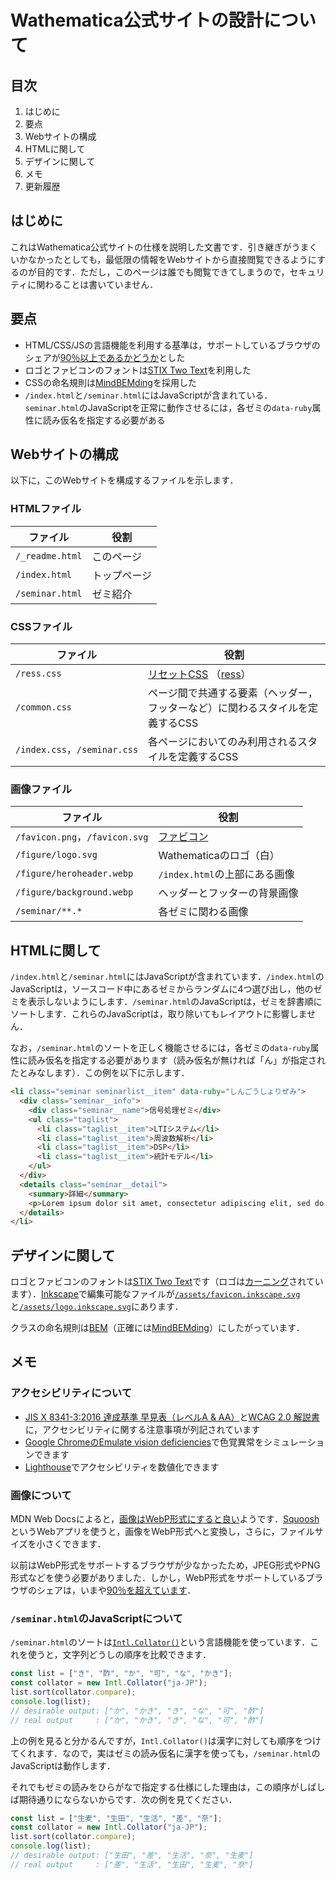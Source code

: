 # Wathematica公式サイトの設計について

## 目次

1. はじめに
2. 要点
3. Webサイトの構成
4. HTMLに関して
5. デザインに関して
6. メモ
7. 更新履歴

## はじめに

これはWathematica公式サイトの仕様を説明した文書です．引き継ぎがうまくいかなかったとしても，最低限の情報をWebサイトから直接閲覧できるようにするのが目的です．ただし，このページは誰でも閲覧できてしまうので，セキュリティに関わることは書いていません．

## 要点

- HTML/CSS/JSの言語機能を利用する基準は，サポートしているブラウザのシェアが[90％以上であるかどうか](https://caniuse.com/ciu/about)とした
- ロゴとファビコンのフォントは[STIX Two Text](https://www.stixfonts.org/)を利用した
- CSSの命名規則は[MindBEMding](https://csswizardry.com/2013/01/mindbemding-getting-your-head-round-bem-syntax/)を採用した
- `/index.html`と`/seminar.html`にはJavaScriptが含まれている．`seminar.html`のJavaScriptを正常に動作させるには，各ゼミの`data-ruby`属性に読み仮名を指定する必要がある

## Webサイトの構成

以下に，このWebサイトを構成するファイルを示します．

### HTMLファイル

| ファイル        | 役割         |
| --------------- | ------------ |
| `/_readme.html` | このページ   |
| `/index.html`   | トップページ |
| `/seminar.html` | ゼミ紹介     |

### CSSファイル

| ファイル                     | 役割                                                                                                               |
| ---------------------------- | ------------------------------------------------------------------------------------------------------------------ |
| `/ress.css`                  | [リセットCSS](https://en.wikipedia.org/wiki/Reset_style_sheet) （[ress](https://github.com/filipelinhares/ress/)） |
| `/common.css`                | ページ間で共通する要素（ヘッダー，フッターなど）に関わるスタイルを定義するCSS                                      |
| `/index.css`，`/seminar.css` | 各ページにおいてのみ利用されるスタイルを定義するCSS                                                                |

### 画像ファイル

| ファイル                       | 役割                                                |
| ------------------------------ | --------------------------------------------------- |
| `/favicon.png`，`/favicon.svg` | [ファビコン](https://ja.wikipedia.org/wiki/Favicon) |
| `/figure/logo.svg`             | Wathematicaのロゴ（白）                             |
| `/figure/heroheader.webp`      | `/index.html`の上部にある画像                       |
| `/figure/background.webp`      | ヘッダーとフッターの背景画像                        |
| `/seminar/**.*`                | 各ゼミに関わる画像                                  |

## HTMLに関して

`/index.html`と`/seminar.html`にはJavaScriptが含まれています．`/index.html`のJavaScriptは，ソースコード中にあるゼミからランダムに4つ選び出し，他のゼミを表示しないようにします．`/seminar.html`のJavaScriptは，ゼミを辞書順にソートします．これらのJavaScriptは，取り除いてもレイアウトに影響しません．

なお，`/seminar.html`のソートを正しく機能させるには，各ゼミの`data-ruby`属性に読み仮名を指定する必要があります（読み仮名が無ければ「ん」が指定されたとみなします）．この例を以下に示します．

```html
<li class="seminar seminarlist__item" data-ruby="しんごうしょりぜみ">
  <div class="seminar__info">
    <div class="seminar__name">信号処理ゼミ</div>
    <ul class="taglist">
      <li class="taglist__item">LTIシステム</li>
      <li class="taglist__item">周波数解析</li>
      <li class="taglist__item">DSP</li>
      <li class="taglist__item">統計モデル</li>
    </ul>
  </div>
  <details class="seminar__detail">
    <summary>詳細</summary>
    <p>Lorem ipsum dolor sit amet, consectetur adipiscing elit, sed do eiusmod tempor incididunt ut labore et dolore magna aliqua.</p>
  </details>
</li>
```

## デザインに関して

ロゴとファビコンのフォントは[STIX Two Text](https://www.stixfonts.org/)です（ロゴは[カーニング](https://ja.wikipedia.org/wiki/カーニング)されています）．[Inkscape](https://inkscape.org/)で編集可能なファイルが[`/assets/favicon.inkscape.svg`](./assets/favicon.inkscape.svg)と[`/assets/logo.inkscape.svg`](./assets/logo.inkscape.svg)にあります．

クラスの命名規則は[BEM](https://en.bem.info/methodology/)（正確には[MindBEMding](https://csswizardry.com/2013/01/mindbemding-getting-your-head-round-bem-syntax/)）にしたがっています．

## メモ

### アクセシビリティについて

- [JIS X 8341-3:2016 達成基準 早見表（レベルA & AA）](https://waic.jp/resource/jis-x-8341-3-2016/)と[WCAG 2.0 解説書](https://waic.jp/docs/UNDERSTANDING-WCAG20/Overview.html)に，アクセシビリティに関する注意事項が列記されています
- [Google ChromeのEmulate vision deficiencies](https://developer.chrome.com/blog/new-in-devtools-83/#vision-deficiencies)で色覚異常をシミュレーションできます
- [Lighthouse](https://developers.google.com/web/tools/lighthouse)でアクセシビリティを数値化できます

### 画像について

MDN Web Docsによると，[画像はWebP形式にすると良い](https://developer.mozilla.org/en-US/docs/Web/Media/Formats/Image_types#choosing_an_image_format)ようです．[Squoosh](https://squoosh.app/)というWebアプリを使うと，画像をWebP形式へと変換し，さらに，ファイルサイズを小さくできます．

以前はWebP形式をサポートするブラウザが少なかったため，JPEG形式やPNG形式などを使う必要がありました．しかし，WebP形式をサポートしているブラウザのシェアは，いまや[90％を超えています](https://caniuse.com/webp)．

### `/seminar.html`のJavaScriptについて

`/seminar.html`のソートは[`Intl.Collator()`](https://developer.mozilla.org/ja/docs/Web/JavaScript/Reference/Global_Objects/Intl/Collator/Collator)という言語機能を使っています．これを使うと，文字列どうしの順序を比較できます．

```javascript
const list = ["き", "酢", "か", "可", "な", "かき"];
const collator = new Intl.Collator("ja-JP");
list.sort(collator.compare);
console.log(list);
// desirable output: ["か", "かき", "き", "な", "可", "酢"]
// real output     : ["か", "かき", "き", "な", "可", "酢"]
```

上の例を見ると分かるんですが，`Intl.Collator()`は漢字に対しても順序をつけてくれます．なので，実はゼミの読み仮名に漢字を使っても，`/seminar.html`のJavaScriptは動作します．

それでもゼミの読みをひらがなで指定する仕様にした理由は，この順序がしばしば期待通りにならないからです．次の例を見てください．

```javascript
const list = ["生麦", "生田", "生活", "差", "奈"];
const collator = new Intl.Collator("ja-JP");
list.sort(collator.compare);
console.log(list);
// desirable output: ["生田", "差", "生活", "奈", "生麦"]
// real output     : ["差", "生活", "生田", "生麦", "奈"]
```
